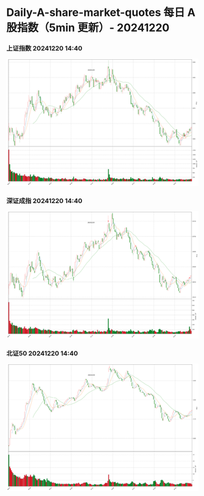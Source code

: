 
# Daily-A-share-market-quotes 每日 A 股指数（5min 更新）- 20241220

### 上证指数 20241220 14:40
![](./fig/2024/12/20241220-sh000001.png)

### 深证成指 20241220 14:40
![](./fig/2024/12/20241220-sz399001.png)

### 北证50 20241220 14:40
![](./fig/2024/12/20241220-bj899050.png)
